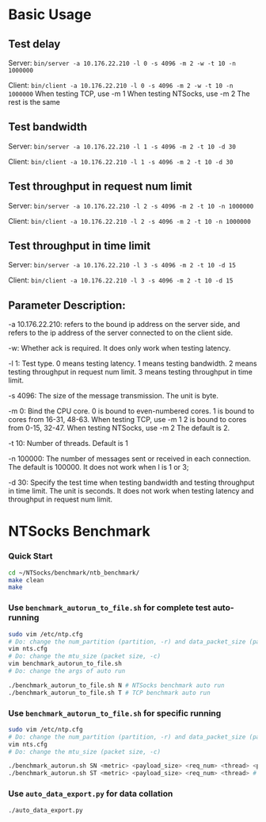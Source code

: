 # Basic Usage
## Test delay
Server: `bin/server -a 10.176.22.210 -l 0 -s 4096 -m 2 -w -t 10 -n 1000000`

Client: `bin/client -a 10.176.22.210 -l 0 -s 4096 -m 2 -w -t 10 -n 1000000`
 When testing TCP, use -m 1
 When testing NTSocks, use -m 2
 The rest is the same

## Test bandwidth
Server: `bin/server -a 10.176.22.210 -l 1 -s 4096 -m 2 -t 10 -d 30`

Client: `bin/client -a 10.176.22.210 -l 1 -s 4096 -m 2 -t 10 -d 30`

## Test throughput in request num limit
Server: `bin/server -a 10.176.22.210 -l 2 -s 4096 -m 2 -t 10 -n 1000000`

Client: `bin/client -a 10.176.22.210 -l 2 -s 4096 -m 2 -t 10 -n 1000000`

## Test throughput in time limit
Server: `bin/server -a 10.176.22.210 -l 3 -s 4096 -m 2 -t 10 -d 15 `

Client: `bin/client -a 10.176.22.210 -l 3 -s 4096 -m 2 -t 10 -d 15`

## Parameter Description:

-a 10.176.22.210: refers to the bound ip address on the server side, and refers to the ip address of the server connected to on the client side.

-w: Whether ack is required. It does only work when testing latency.

-l 1: Test type. 
      0 means testing latency.
      1 means testing bandwidth. 
      2 means testing throughput in request num limit. 
      3 means testing throughput in time limit.

-s 4096: The size of the message transmission. The unit is byte.

-m 0: Bind the CPU core. 
      0 is bound to even-numbered cores.
      1 is bound to cores from 16-31, 48-63. When testing TCP, use -m 1
      2 is bound to cores from 0-15, 32-47. When testing NTSocks, use -m 2
      The default is 2.

-t 10: Number of threads. Default is 1

-n 100000: The number of messages sent or received in each connection. The default is 100000. It does not work when l is 1 or 3;

-d 30: Specify the test time when testing  bandwidth and testing throughput in time limit. The unit is seconds. It does not work when testing latency and throughput in request num limit.
# NTSocks Benchmark

### Quick Start

```sh
cd ~/NTSocks/benchmark/ntb_benchmark/
make clean
make
```



### Use `benchmark_autorun_to_file.sh` for complete test auto-running

```sh
sudo vim /etc/ntp.cfg
# Do: change the num_partition (partition, -r) and data_packet_size (packet size, -c)
vim nts.cfg
# Do: change the mtu_size (packet size, -c)
vim benchmark_autorun_to_file.sh
# Do: change the args of auto run

./benchmark_autorun_to_file.sh N # NTSocks benchmark auto run
./benchmark_autorun_to_file.sh T # TCP benchmark auto run
```



### Use `benchmark_autorun_to_file.sh` for specific running

```sh
sudo vim /etc/ntp.cfg
# Do: change the num_partition (partition, -r) and data_packet_size (packet size, -c)
vim nts.cfg
# Do: change the mtu_size (packet size, -c)

./benchmark_autorun.sh SN <metric> <payload_size> <req_num> <thread> <partition_num> <packet_size> # NTSocks benchmark specific run
./benchmark_autorun.sh ST <metric> <payload_size> <req_num> <thread> # TCP benchmark specific run
```

### Use `auto_data_export.py` for data collation

```sh
./auto_data_export.py
```

